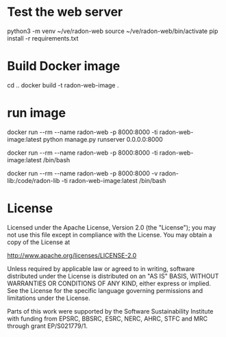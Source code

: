 # Test the web server

python3 -m venv ~/ve/radon-web
source ~/ve/radon-web/bin/activate
pip install -r requirements.txt


# Build Docker image
cd ..
docker build -t radon-web-image .


# run image


docker run --rm --name radon-web -p 8000:8000 -ti radon-web-image:latest python manage.py runserver 0.0.0.0:8000


docker run --rm --name radon-web -p 8000:8000 -ti radon-web-image:latest /bin/bash



docker run --rm --name radon-web -p 8000:8000 -v radon-lib:/code/radon-lib -ti radon-web-image:latest /bin/bash



# License

Licensed under the Apache License, Version 2.0 (the "License"); 
you may not use this file except in compliance with the License.
You may obtain a copy of the License at

http://www.apache.org/licenses/LICENSE-2.0

Unless required by applicable law or agreed to in writing, software distributed
under the License is distributed on an "AS IS" BASIS, WITHOUT WARRANTIES OR 
CONDITIONS OF ANY KIND, either express or implied.
See the License for the specific language governing permissions and limitations under the License.


Parts of this work were supported by the Software Sustainability Institute with 
funding from EPSRC, BBSRC, ESRC, NERC, AHRC, STFC and MRC through grant EP/S021779/1.
